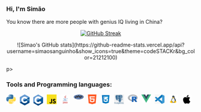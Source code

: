### Hi, I'm Simão

You know there are more people with genius IQ living in China?

<div align="center">
<a href="https://git.io/streak-stats"><img src="https://streak-stats.demolab.com?user=simaosanguinho&theme=dark&hide_border=true" alt="GitHub Streak" /></a>
</div>

<p align="center">
![Simao's GitHub stats](https://github-readme-stats.vercel.app/api?username=simaosanguinho&show_icons=true&theme=codeSTACKr&bg_color=21212100)
</p>p>
  
### Tools and Programming languages:

<p align="left">

<img align="left" alt="Python" width="26px" src="/assets/python.png" style="padding-right:10px;" />
<img align="left" alt="CPP" width="26px" src="/assets/cpp.png" style="padding-right:10px;" />

<img align="left" alt="C" width="26px" height="30px" src="/assets/c.png" style="padding-right:10px;" />

<img align="left" alt="JavaScript" width="26px" src="/assets/javascript.png" style="padding-right:10px;" />

<img align="left" alt="Java" width="26px" src="/assets/java.png" style="padding-right:10px;" />

<img align="left" alt="PHP" width="26px" src="/assets/php.png" style="padding-right:10px;" />

<img align="left" alt="HTML" width="26px" src="/assets/html.png" style="padding-right:10px;" />

<img align="left" alt="CSS" width="26px" src="/assets/css.png" style="padding-right:10px;" />

<img align="left" alt="PSQL" width="26px" src="/assets/psql.png" style="padding-right:10px;" />

<img align="left" alt="R" width="26px" src="/assets/r.png" style="padding-right:10px;" />

<img align="left" alt="Vue" width="26px" src="/assets/vue.png" style="padding-right:10px;" />

<img align="left" alt="VScode" width="26px" src="/assets/vscode.png" style="padding-right:10px;" />

<img align="left" alt="linux" width="26px" src="/assets/linux.png" style="padding-right:10px;" />

<img align="left" alt="Apple" width="26px" src="/assets/apple.png" style="padding-right:10px;" />




&emsp; 
</p>
